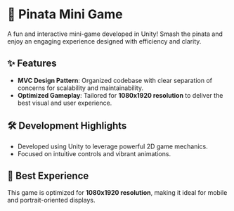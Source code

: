 # 🎉 Pinata Mini Game  

A fun and interactive mini-game developed in Unity! Smash the pinata and enjoy an engaging experience designed with efficiency and clarity.

## ✨ Features  
- **MVC Design Pattern**: Organized codebase with clear separation of concerns for scalability and maintainability.  
- **Optimized Gameplay**: Tailored for **1080x1920 resolution** to deliver the best visual and user experience.  

## 🛠️ Development Highlights  
- Developed using Unity to leverage powerful 2D game mechanics.  
- Focused on intuitive controls and vibrant animations.  

## 📱 Best Experience  
This game is optimized for **1080x1920 resolution**, making it ideal for mobile and portrait-oriented displays.
